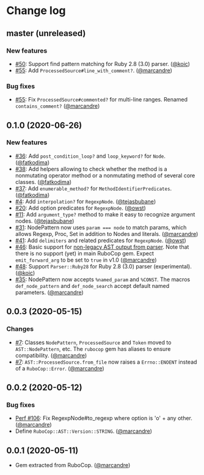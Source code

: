 # Change log

## master (unreleased)

### New features

* [#50](https://github.com/rubocop-hq/rubocop-ast/pull/50): Support find pattern matching for Ruby 2.8 (3.0) parser. ([@koic][])
* [#55](https://github.com/rubocop-hq/rubocop-ast/pull/55): Add `ProcessedSource#line_with_comment?`. ([@marcandre][])

### Bug fixes

* [#55](https://github.com/rubocop-hq/rubocop-ast/pull/55): Fix `ProcessedSource#commented?` for multi-line ranges. Renamed `contains_comment?` ([@marcandre][])

## 0.1.0 (2020-06-26)

### New features

* [#36](https://github.com/rubocop-hq/rubocop-ast/pull/36): Add `post_condition_loop?` and `loop_keyword?` for `Node`. ([@fatkodima][])
* [#38](https://github.com/rubocop-hq/rubocop-ast/pull/38): Add helpers allowing to check whether the method is a nonmutating operator method or a nonmutating method of several core classes. ([@fatkodima][])
* [#37](https://github.com/rubocop-hq/rubocop-ast/pull/37): Add `enumerable_method?` for `MethodIdentifierPredicates`. ([@fatkodima][])
* [#4](https://github.com/rubocop-hq/rubocop-ast/issues/4): Add `interpolation?` for `RegexpNode`. ([@tejasbubane][])
* [#20](https://github.com/rubocop-hq/rubocop-ast/pull/20): Add option predicates for `RegexpNode`. ([@owst][])
* [#11](https://github.com/rubocop-hq/rubocop-ast/issues/11): Add `argument_type?` method to make it easy to recognize argument nodes. ([@tejasbubane][])
* [#31](https://github.com/rubocop-hq/rubocop-ast/pull/31): NodePattern now uses `param === node` to match params, which allows Regexp, Proc, Set in addition to Nodes and literals. ([@marcandre][])
* [#41](https://github.com/rubocop-hq/rubocop-ast/pull/41): Add `delimiters` and related predicates for `RegexpNode`. ([@owst][])
* [#46](https://github.com/rubocop-hq/rubocop-ast/pull/46): Basic support for [non-legacy AST output from parser](https://github.com/whitequark/parser/#usage). Note that there is no support (yet) in main RuboCop gem. Expect `emit_forward_arg` to be set to `true` in v1.0 ([@marcandre][])
* [#48](https://github.com/rubocop-hq/rubocop-ast/pull/48): Support `Parser::Ruby28` for Ruby 2.8 (3.0) parser (experimental). ([@koic][])
* [#35](https://github.com/rubocop-hq/rubocop-ast/pull/35): NodePattern now accepts `%named_param` and `%CONST`. The macros `def_node_pattern` and `def_node_search` accept default named parameters. ([@marcandre][])

## 0.0.3 (2020-05-15)

### Changes

* [#7](https://github.com/rubocop-hq/rubocop-ast/issues/7): Classes `NodePattern`, `ProcessedSource` and `Token` moved to `AST::NodePattern`, etc.
  The `rubocop` gem has aliases to ensure compatibility. ([@marcandre][])
* [#7](https://github.com/rubocop-hq/rubocop-ast/issues/7): `AST::ProcessedSource.from_file` now raises a `Errno::ENOENT` instead of a `RuboCop::Error`. ([@marcandre][])

## 0.0.2 (2020-05-12)

### Bug fixes

* [Perf #106](https://github.com/rubocop-hq/rubocop-performance#106): Fix RegexpNode#to_regexp where option is 'o' + any other. ([@marcandre][])
* Define `RuboCop::AST::Version::STRING`. ([@marcandre][])

## 0.0.1 (2020-05-11)

* Gem extracted from RuboCop. ([@marcandre][])

[@marcandre]: https://github.com/marcandre
[@tejasbubane]: https://github.com/tejasbubane
[@owst]: https://github.com/owst
[@fatkodima]: https://github.com/fatkodima
[@koic]: https://github.com/koic
